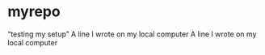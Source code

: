 # myrepo
“testing my setup” 
A line I wrote on my local computer
A line I wrote on my local computer

